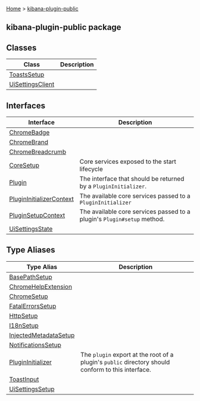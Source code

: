 [Home](./index) &gt; [kibana-plugin-public](./kibana-plugin-public.md)

## kibana-plugin-public package

## Classes

|  Class | Description |
|  --- | --- |
|  [ToastsSetup](./kibana-plugin-public.toastssetup.md) |  |
|  [UiSettingsClient](./kibana-plugin-public.uisettingsclient.md) |  |

## Interfaces

|  Interface | Description |
|  --- | --- |
|  [ChromeBadge](./kibana-plugin-public.chromebadge.md) |  |
|  [ChromeBrand](./kibana-plugin-public.chromebrand.md) |  |
|  [ChromeBreadcrumb](./kibana-plugin-public.chromebreadcrumb.md) |  |
|  [CoreSetup](./kibana-plugin-public.coresetup.md) | Core services exposed to the start lifecycle |
|  [Plugin](./kibana-plugin-public.plugin.md) | The interface that should be returned by a <code>PluginInitializer</code>. |
|  [PluginInitializerContext](./kibana-plugin-public.plugininitializercontext.md) | The available core services passed to a <code>PluginInitializer</code> |
|  [PluginSetupContext](./kibana-plugin-public.pluginsetupcontext.md) | The available core services passed to a plugin's <code>Plugin#setup</code> method. |
|  [UiSettingsState](./kibana-plugin-public.uisettingsstate.md) |  |

## Type Aliases

|  Type Alias | Description |
|  --- | --- |
|  [BasePathSetup](./kibana-plugin-public.basepathsetup.md) |  |
|  [ChromeHelpExtension](./kibana-plugin-public.chromehelpextension.md) |  |
|  [ChromeSetup](./kibana-plugin-public.chromesetup.md) |  |
|  [FatalErrorsSetup](./kibana-plugin-public.fatalerrorssetup.md) |  |
|  [HttpSetup](./kibana-plugin-public.httpsetup.md) |  |
|  [I18nSetup](./kibana-plugin-public.i18nsetup.md) |  |
|  [InjectedMetadataSetup](./kibana-plugin-public.injectedmetadatasetup.md) |  |
|  [NotificationsSetup](./kibana-plugin-public.notificationssetup.md) |  |
|  [PluginInitializer](./kibana-plugin-public.plugininitializer.md) | The <code>plugin</code> export at the root of a plugin's <code>public</code> directory should conform to this interface. |
|  [ToastInput](./kibana-plugin-public.toastinput.md) |  |
|  [UiSettingsSetup](./kibana-plugin-public.uisettingssetup.md) |  |

